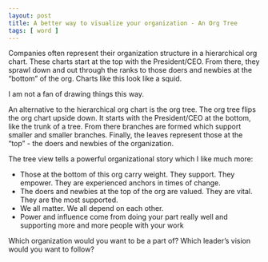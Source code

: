 ```yaml
---
layout: post
title: A better way to visualize your organization - An Org Tree
tags: [ word ]
---
```


Companies often represent their organization structure in a hierarchical org chart. These charts start at the top with the President/CEO. From there, they sprawl down and out through the ranks to those doers and newbies at the “bottom” of the org. Charts like this look like a squid. 

I am not a fan of drawing things this way. 

An alternative to the hierarchical org chart is the org tree. The org tree flips the org chart upside down. It starts with the President/CEO at the bottom, like the trunk of a tree. From there branches are formed which support smaller and smaller branches. Finally, the leaves represent those at the “top” -  the doers and newbies of the organization. 

The tree view tells a powerful organizational story which I like much more:

* Those at the bottom of this org carry weight. They support. They empower. They are experienced anchors in times of change.
* The doers and newbies at the top of the org are valued. They are vital. They are the most supported. 
* We all matter. We all depend on each other.  
* Power and influence come from doing your part really well and supporting more and more people with your work

Which organization would you want to be a part of? Which leader’s vision would you want to follow? 

